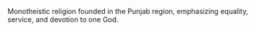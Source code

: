 Monotheistic religion founded in the Punjab region, emphasizing equality, service, and devotion to one God.
